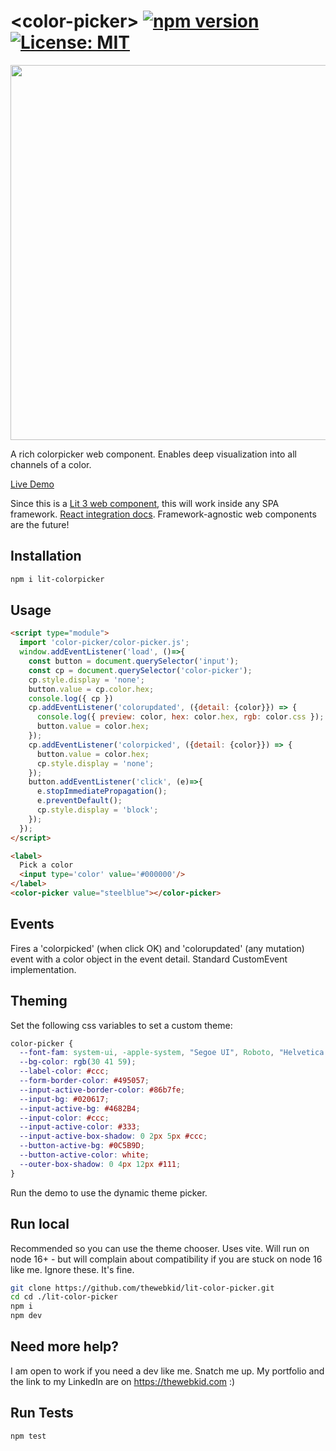 # \<color-picker>  [![npm version](https://badge.fury.io/js/lit-colorpicker.svg)](https://badge.fury.io/js/lit-colorpicker) [![License: MIT](https://img.shields.io/badge/License-MIT-yellow.svg)](https://opensource.org/licenses/MIT)
<img src="https://thewebkid.com/lit-colorpicker.png?v=2" width=600>

A rich colorpicker web component. Enables deep visualization into all channels of a color.  

[Live Demo](http://thewebkid.com/modules/lit-colorpicker)

Since this is a [Lit 3 web component](https://lit.dev/), this will work inside any SPA framework. [React integration docs](https://lit.dev/docs/frameworks/react/). Framework-agnostic web components are the future!

## Installation

```bash
npm i lit-colorpicker
```

## Usage

```html
<script type="module">
  import 'color-picker/color-picker.js';
  window.addEventListener('load', ()=>{
    const button = document.querySelector('input');
    const cp = document.querySelector('color-picker');
    cp.style.display = 'none';
    button.value = cp.color.hex;
    console.log({ cp })
    cp.addEventListener('colorupdated', ({detail: {color}}) => {
      console.log({ preview: color, hex: color.hex, rgb: color.css });
      button.value = color.hex;
    });
    cp.addEventListener('colorpicked', ({detail: {color}}) => {
      button.value = color.hex;
      cp.style.display = 'none';
    });
    button.addEventListener('click', (e)=>{
      e.stopImmediatePropagation();
      e.preventDefault();
      cp.style.display = 'block';
    });
  });
</script>

<label>
  Pick a color
  <input type='color' value='#000000'/>
</label>
<color-picker value="steelblue"></color-picker>

```

## Events
Fires a 'colorpicked' (when click OK) and 'colorupdated' (any mutation) event with a color object in the event detail. Standard CustomEvent implementation. 

## Theming
Set the following css variables to set a custom theme:
```css
color-picker {
  --font-fam: system-ui, -apple-system, "Segoe UI", Roboto, "Helvetica Neue";
  --bg-color: rgb(30 41 59);
  --label-color: #ccc;
  --form-border-color: #495057;
  --input-active-border-color: #86b7fe;
  --input-bg: #020617;
  --input-active-bg: #4682B4;
  --input-color: #ccc;
  --input-active-color: #333;
  --input-active-box-shadow: 0 2px 5px #ccc;
  --button-active-bg: #0C5B9D;
  --button-active-color: white;
  --outer-box-shadow: 0 4px 12px #111;
}
```

Run the demo to use the dynamic theme picker.

## Run local
Recommended so you can use the theme chooser. Uses vite. Will run on node 16+ - but will complain about compatibility if you are stuck on node 16 like me. Ignore these. It's fine.
```bash
git clone https://github.com/thewebkid/lit-color-picker.git
cd cd ./lit-color-picker
npm i
npm dev
```


## Need more help?
I am open to work if you need a dev like me. Snatch me up. My portfolio and the link to my LinkedIn are on https://thewebkid.com :)




## Run Tests 
```bash
npm test
```



